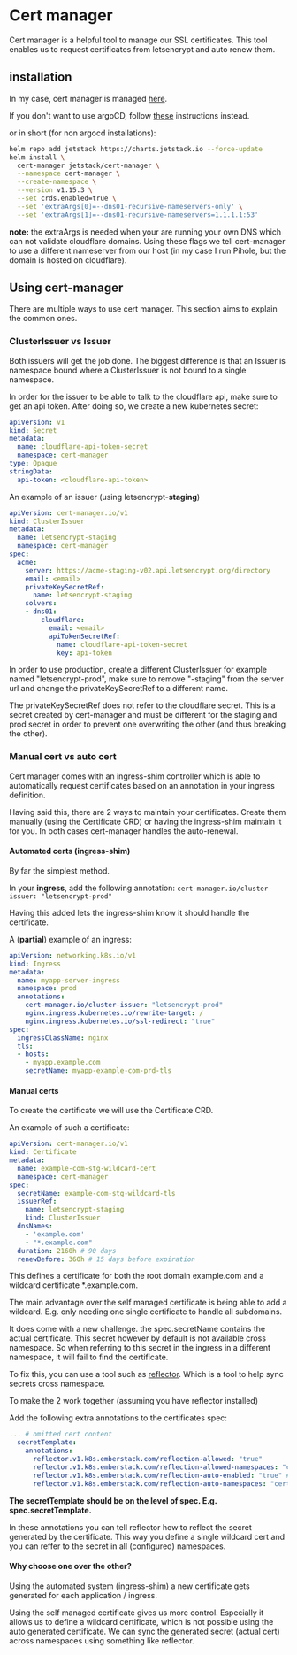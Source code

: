 # Cert manager
Cert manager is a helpful tool to manage our SSL certificates. This tool enables us to request certificates from letsencrypt and auto renew them.

## installation
In my case, cert manager is managed [here](https://github.com/jroosing/argocd-managed-apps). 

If you don't want to use argoCD, follow [these](https://cert-manager.io/docs/installation/helm/) instructions instead.

or in short (for non argocd installations): 
```sh
helm repo add jetstack https://charts.jetstack.io --force-update
helm install \
  cert-manager jetstack/cert-manager \
  --namespace cert-manager \
  --create-namespace \
  --version v1.15.3 \
  --set crds.enabled=true \
  --set 'extraArgs[0]=--dns01-recursive-nameservers-only' \
  --set 'extraArgs[1]=--dns01-recursive-nameservers=1.1.1.1:53'
```

**note:** the extraArgs is needed when your are running your own DNS which can not validate cloudflare domains. Using these flags we tell cert-manager to use a different nameserver from our host (in my case I run Pihole, but the domain is hosted on cloudflare).

## Using cert-manager
There are multiple ways to use cert manager. This section aims to explain the common ones.

### ClusterIssuer vs Issuer
Both issuers will get the job done. The biggest difference is that an Issuer is namespace bound where a ClusterIssuer is not bound to a single namespace.

In order for the issuer to be able to talk to the cloudflare api, make sure to get an api token. After doing so, we create a new kubernetes secret:

```yaml
apiVersion: v1
kind: Secret
metadata:
  name: cloudflare-api-token-secret
  namespace: cert-manager
type: Opaque
stringData:
  api-token: <cloudflare-api-token>
```

An example of an issuer (using letsencrypt-**staging**)

```yaml
apiVersion: cert-manager.io/v1
kind: ClusterIssuer
metadata:
  name: letsencrypt-staging
  namespace: cert-manager
spec:
  acme:
    server: https://acme-staging-v02.api.letsencrypt.org/directory
    email: <email>
    privateKeySecretRef:
      name: letsencrypt-staging
    solvers:
    - dns01:
        cloudflare:
          email: <email>
          apiTokenSecretRef:
            name: cloudflare-api-token-secret
            key: api-token
```

In order to use production, create a different ClusterIssuer for example named "letsencrypt-prod", make sure to remove "-staging" from the server url and change the privateKeySecretRef to a different name. 

The privateKeySecretRef does not refer to the cloudflare secret. This is a secret created by cert-manager and must be different for the staging and prod secret in order to prevent one overwriting the other (and thus breaking the other).

### Manual cert vs auto cert
Cert manager comes with an ingress-shim controller which is able to automatically request certificates based on an annotation in your ingress definition. 

Having said this, there are 2 ways to maintain your certificates. Create them manually (using the Certificate CRD) or having the ingress-shim maintain it for you. In both cases cert-manager handles the auto-renewal.

#### Automated certs (ingress-shim)
By far the simplest method.

In your **ingress**, add the following annotation: `cert-manager.io/cluster-issuer: "letsencrypt-prod"`

Having this added lets the ingress-shim know it should handle the certificate.

A (**partial**) example of an ingress:

```yaml
apiVersion: networking.k8s.io/v1
kind: Ingress
metadata:
  name: myapp-server-ingress
  namespace: prod
  annotations:
    cert-manager.io/cluster-issuer: "letsencrypt-prod"
    nginx.ingress.kubernetes.io/rewrite-target: /
    nginx.ingress.kubernetes.io/ssl-redirect: "true"
spec:
  ingressClassName: nginx
  tls:
  - hosts:
    - myapp.example.com
    secretName: myapp-example-com-prd-tls
```

#### Manual certs
To create the certificate we will use the Certificate CRD.

An example of such a certificate:
```yaml
apiVersion: cert-manager.io/v1
kind: Certificate
metadata:
  name: example-com-stg-wildcard-cert
  namespace: cert-manager
spec:
  secretName: example-com-stg-wildcard-tls
  issuerRef:
    name: letsencrypt-staging
    kind: ClusterIssuer
  dnsNames:
    - 'example.com'
    - "*.example.com"
  duration: 2160h # 90 days
  renewBefore: 360h # 15 days before expiration
```

This defines a certificate for both the root domain example.com and a wildcard certificate *.example.com.

The main advantage over the self managed certificate is being able to add a wildcard. E.g. only needing one single certificate to handle all subdomains. 

It does come with a new challenge. the spec.secretName contains the actual certificate. This secret however by default is not available cross namespace. So when referring to this secret in the ingress in a different namespace, it will fail to find the certificate.

To fix this, you can use a tool such as [reflector](https://github.com/emberstack/kubernetes-reflector). Which is a tool to help sync secrets cross namespace.

To make the 2 work together (assuming you have reflector installed)

Add the following extra annotations to the certificates spec:
```yaml
... # omitted cert content
  secretTemplate:
    annotations:
      reflector.v1.k8s.emberstack.com/reflection-allowed: "true"
      reflector.v1.k8s.emberstack.com/reflection-allowed-namespaces: "cert-manager,dev,staging,prod"  # Control destination namespaces
      reflector.v1.k8s.emberstack.com/reflection-auto-enabled: "true" # Auto create reflection for matching namespaces
      reflector.v1.k8s.emberstack.com/reflection-auto-namespaces: "cert-manager,dev,staging,prod" # Control auto-reflection namespaces
```

**The secretTemplate should be on the level of spec. E.g. spec.secretTemplate.**

In these annotations you can tell reflector how to reflect the secret generated by the certificate. This way you define a single wildcard cert and you can reffer to the secret in all (configured) namespaces. 

#### Why choose one over the other?
Using the automated system (ingress-shim) a new certificate gets generated for each application / ingress. 

Using the self managed certificate gives us more control. Especially it allows us to define a wildcard certificate, which is not possible using the auto generated certificate. We can sync the generated secret (actual cert) across namespaces using something like reflector.

